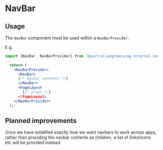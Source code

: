 # NavBar

## Usage

The `NavBar` component must be used within a `NavBarProvider`.

E.g.

```jsx
import {NavBar, NavBarProvider} from '@australiangreens/ag-internal-components';
...
  return (
    <NavBarProvider>
      <NavBar>
      {/* Navbar contents */}
      </NavBar>
      <PageLayout
        {/* props */}
      </PageLayout>
    </NavBarProvider>
  );
```

## Planned improvements

Once we have solidified exactly how we want navbars to work across apps, rather
than providing the navbar contents as children, a list of links/icons etc will
be provided instead.
